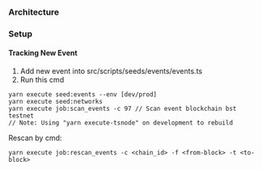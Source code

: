 
### Architecture

### Setup

#### Tracking New Event

1. Add new event into src/scripts/seeds/events/events.ts
2. Run this cmd
```
yarn execute seed:events --env [dev/prod]
yarn execute seed:networks
yarn execute job:scan_events -c 97 // Scan event blockchain bst testnet
// Note: Using "yarn execute-tsnode" on development to rebuild
```

Rescan  by cmd:
```
yarn execute job:rescan_events -c <chain_id> -f <from-block> -t <to-block>
```
